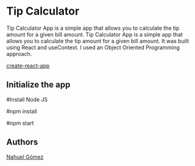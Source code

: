 # Tip Calculator

Tip Calculator App is a simple app that allows you to calculate the tip amount for a given bill amount. Tip Calculator App is a simple app that allows you to calculate the tip amount for a given bill amount. It was built using React and useContext. I used an Object Oriented Programming approach.

[create-react-app](https://create-react-app.dev/)

## Initialize the app

#Install Node JS

#npm install

#npm start

## Authors

[Nahuel Gómez](https://www.github.com/gomeznahuel)
